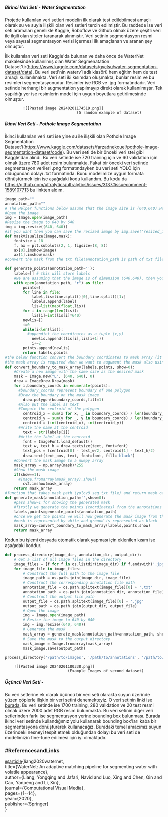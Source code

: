 
##### Birinci Veri Seti - Water Segmentation
Projede kullanılan veri setleri modelin ilk olarak test edilebilmesi amaçlı olarak su ve suyla ilişkili olan veri setleri tercih edilmiştir. Bu raddede ise veri seti aramaları genellikle Kaggle, Roboflow ve Github olmak üzere çeşitli veri ile ilgili olan siteler taranarak alınmıştır. Veri setinin segmentasyon resmi veya sayısal segmentasyon verisi içermesi ilk amaçlanan ve aranan şey olmuştur. 

İlk kullanılan veri seti Kaggle'da bulunan ve daha önce de WaterNet makalesinde kullanılmış olan Water Segmenatation Dataset'tir(https://www.kaggle.com/datasets/gvclsu/water-segmentation-dataset/data).
Bu veri seti'nin waterv1 adlı klasörü hem eğitim hem de test amaçlı kullanılmakta. Veri seti iki kısımdan oluşmakta, bunlar resim ve bu resimleri segmentasyonudur. Resimler ise RGB ve .jpg formatındadır. Veri setinde herhangi bir augmentation yapılmayıp direkt olarak kullanılmıştır. Tek yapıldığı yer ise resimlerin model için uygun boyutlara getirilmesinde olmuştur.

			![[Pasted image 20240201174519.png]]
									(5 random example of dataset)

##### İkinvi Veri Seti - Pothole Image Segmentation

İkinci kullanılan veri seti ise yine su ile ilişkili olan Pothole Image Segmentation Dataset'i(https://www.kaggle.com/datasets/farzadnekouei/pothole-image-segmentation-dataset/code). Bu veri seti de bir önceki veri stei gibi Kaggle'dan alındı. Bu veri setinde ise 720 training için ve 60 validation için olmak üzere 780 adet resim bulunmakta. Fakat bir önceki veri setinde segmentasyon verileri .png formatındayken bu veri seti YOLO için olduğundan dolayı .txt formatında. Bunu modelimize uygun formata dönüştürmek için ise aşağıdaki kodu kullandım. Bu kodu da https://github.com/ultralytics/ultralytics/issues/3137#issuecomment-1589107713 bu linkten aldım.


```python
image_path=""
annotation_path=""
# The Helper functions below assume that the image size is (640,640).Hence resizing the image.
#Open the image
img = Image.open(image_path)
#Resize the image to 640 by 640
img = img.resize((640, 640))
#if you want then you can save the resized image by img.save('resized_image.jpg')
def maskVisualize(image,mask):
    fontsize = 18
    f, ax = plt.subplots(2, 1, figsize=(8, 8))
    ax[0].imshow(image)
    ax[1].imshow(mask)  
#convert the mask from the txt file(annotation_path is path of txt file) to array of points making that mask.

def generate_points(annotation_path=''):
    labels=[] # this will store labels
    #we are assuming that the image is of dimension (640,640). then you have annotated it.
    with open(annotation_path, "r") as file:
        points=[]
        for line in file:
            label,lis=line.split()[0],line.split()[1:]
            labels.append(label)
            lis=list(map(float,lis))
        for i in range(len(lis)):
            lis[i]=int(lis[i]*640)
        newlis=[]
        i=0
        while(i<len(lis)):
          #appendint the coordinates as a tuple (x,y)
            newlis.append((lis[i],lis[i+1]))
            i+=2
        points.append(newlis)
        return labels,points
#the below function convert the boundary coordinates to mask array (it shows mask if you pass 1 at show)
#the mask array is required when we want to augument the mask also using albumentation
def convert_boundary_to_mask_array(labels,points, show=0):
    #Create a new image with the same size as the desired mask
    mask = Image.new("L", (640, 640), 0)
    draw = ImageDraw.Draw(mask)
    for i,boundary_coords in enumerate(points):
      #boundary_coords represent boundary of one polygon
      #Draw the boundary on the mask image
        draw.polygon(boundary_coords,fill=1)
      #Also put the label as text
      #Compute the centroid of the polygon
        centroid_x = sum(x for x, _ in boundary_coords) / len(boundary_coords)
        centroid_y = sum(y for _, y in boundary_coords) / len(boundary_coords)
        centroid = (int(centroid_x), int(centroid_y))
      #Write the name at the centroid
        text = str(labels[i])
      #Write the label at the centroid
        font = ImageFont.load_default()
        text_w, text_h = draw.textsize(text, font=font)
        text_pos = (centroid[0] - text_w/2, centroid[1] - text_h/2)
        draw.text(text_pos, text, font=font, fill='black')
    #Convert the mask image to a numpy array
    mask_array = np.array(mask)*255
    #Show the mask image
    if(show==1):
      #Image.fromarray(mask_array).show()
        cv2.imshow(mask_array)
    return mask_array
#function that takes mask path (yolov8 seg txt file) and return mask of an image (shape of mask == shape of image)
def generate_mask(annotation_path='',show=0):
    #pass show=1 for showing the generated mask
    #firstly we generate the points (coordinates) from the annotations
    labels,points=generate_points(annotation_path)
    #once we get the points we will now generate the mask image from these points (binary mask image (black/white))
    #mask is represented by white and ground is represented as black
    mask_array=convert_boundary_to_mask_array(labels,points,show)
    return mask_array
```

Kodun bu işlemi dosyada otomatik olarak yapması için eklenilen kısım ise aşağıdaki koddur.


```python
def process_directory(image_dir, annotation_dir, output_dir):
    # Get a list of all image files in the directory
    image_files = [f for f in os.listdir(image_dir) if f.endswith('.jpg')]
    for image_file in image_files:
        # Construct the full path to the image file
        image_path = os.path.join(image_dir, image_file)
        # Construct the corresponding annotation file path
        annotation_file = os.path.splitext(image_file)[0] + '.txt'
        annotation_path = os.path.join(annotation_dir, annotation_file)
        # Construct the output file path
        output_file = os.path.splitext(image_file)[0] + '.jpg'
        output_path = os.path.join(output_dir, output_file)
        # Open the image
        img = Image.open(image_path)
        # Resize the image to 640 by 640
        img = img.resize((640, 640))
        # Generate the mask
        mask_array = generate_mask(annotation_path=annotation_path, show=0)
        # Save the mask to the output directory
        mask_image = Image.fromarray(mask_array)
        mask_image.save(output_path)
          
process_directory('/path/to/images', '/path/to/annotations', '/path/to/output')
```

		![[Pasted image 20240201180338.png]]
								(Example Images of second dataset)

##### Üçüncü Veri Seti - 
Bu veri setlerine ek olarak üçüncü bir veri seti olarakta suyun üzerinde yüzen çöplerle ilişkin bir veri setini denemekteyiz. O veri setinin linki ise [burada](https://universe.roboflow.com/liuxinze/water-trash-cmv5e/dataset/2). Bu veri setinde ise 1700 training, 280 validation ve 20 test resmi olmak üzere 2000 adet RGB resim bulunmakta. Bu veri setinin diğer veri setlerinden farkı ise segmentasyon yerine bounding box bulunması. Burada ikinci veri setinde kullandığımız yolu kullanarak bounding box'ları kaba bir segmentasyona dönüştürerek kullanacağız. Buradaki temel amacımız suyun üzerindeki nesneyi tespit etmek olduğundan dolayı bu veri seti de modelimizin fine-tune edilmesi için iyi olmaktadır.



### #ReferencesandLinks

[@article](https://www.kaggle.com/article){liang2020waternet,  
title={WaterNet: An adaptive matching pipeline for segmenting water with volatile appearance},  
author={Liang, Yongqing and Jafari, Navid and Luo, Xing and Chen, Qin and Cao, Yanpeng and Li, Xin},  
journal={Computational Visual Media},  
pages={1--14},  
year={2020},  
publisher={Springer}  
}